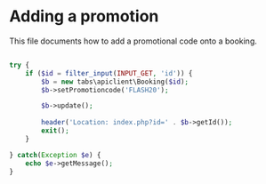 # Adding a promotion

This file documents how to add a promotional code onto a booking.

```php

try {
    if ($id = filter_input(INPUT_GET, 'id')) {
        $b = new tabs\apiclient\Booking($id);
        $b->setPromotioncode('FLASH20');

        $b->update();
        
        header('Location: index.php?id=' . $b->getId());
        exit();
    }

} catch(Exception $e) {
    echo $e->getMessage();
}
    

```

